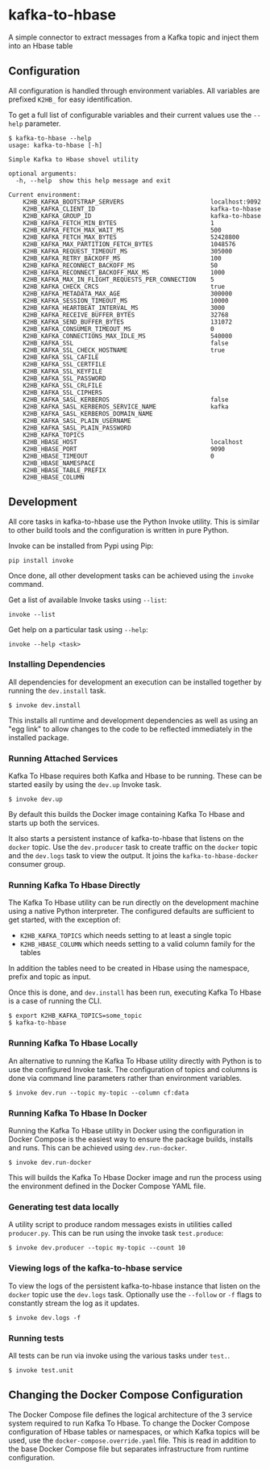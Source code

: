 # kafka-to-hbase

A simple connector to extract messages from a Kafka topic and inject them into
an Hbase table

## Configuration

All configuration is handled through environment variables. All variables are
prefixed `K2HB_` for easy identification.

To get a full list of configurable variables and their current values use the
`--help` parameter.

```
$ kafka-to-hbase --help
usage: kafka-to-hbase [-h]

Simple Kafka to Hbase shovel utility

optional arguments:
  -h, --help  show this help message and exit

Current environment:
    K2HB_KAFKA_BOOTSTRAP_SERVERS                        localhost:9092
    K2HB_KAFKA_CLIENT_ID                                kafka-to-hbase
    K2HB_KAFKA_GROUP_ID                                 kafka-to-hbase
    K2HB_KAFKA_FETCH_MIN_BYTES                          1
    K2HB_KAFKA_FETCH_MAX_WAIT_MS                        500
    K2HB_KAFKA_FETCH_MAX_BYTES                          52428800
    K2HB_KAFKA_MAX_PARTITION_FETCH_BYTES                1048576
    K2HB_KAFKA_REQUEST_TIMEOUT_MS                       305000
    K2HB_KAFKA_RETRY_BACKOFF_MS                         100
    K2HB_KAFKA_RECONNECT_BACKOFF_MS                     50
    K2HB_KAFKA_RECONNECT_BACKOFF_MAX_MS                 1000
    K2HB_KAFKA_MAX_IN_FLIGHT_REQUESTS_PER_CONNECTION    5
    K2HB_KAFKA_CHECK_CRCS                               true
    K2HB_KAFKA_METADATA_MAX_AGE                         300000
    K2HB_KAFKA_SESSION_TIMEOUT_MS                       10000
    K2HB_KAFKA_HEARTBEAT_INTERVAL_MS                    3000
    K2HB_KAFKA_RECEIVE_BUFFER_BYTES                     32768
    K2HB_KAFKA_SEND_BUFFER_BYTES                        131072
    K2HB_KAFKA_CONSUMER_TIMEOUT_MS                      0
    K2HB_KAFKA_CONNECTIONS_MAX_IDLE_MS                  540000
    K2HB_KAFKA_SSL                                      false
    K2HB_KAFKA_SSL_CHECK_HOSTNAME                       true
    K2HB_KAFKA_SSL_CAFILE
    K2HB_KAFKA_SSL_CERTFILE
    K2HB_KAFKA_SSL_KEYFILE
    K2HB_KAFKA_SSL_PASSWORD
    K2HB_KAFKA_SSL_CRLFILE
    K2HB_KAFKA_SSL_CIPHERS
    K2HB_KAFKA_SASL_KERBEROS                            false
    K2HB_KAFKA_SASL_KERBEROS_SERVICE_NAME               kafka
    K2HB_KAFKA_SASL_KERBEROS_DOMAIN_NAME
    K2HB_KAFKA_SASL_PLAIN_USERNAME
    K2HB_KAFKA_SASL_PLAIN_PASSWORD
    K2HB_KAFKA_TOPICS
    K2HB_HBASE_HOST                                     localhost
    K2HB_HBASE_PORT                                     9090
    K2HB_HBASE_TIMEOUT                                  0
    K2HB_HBASE_NAMESPACE
    K2HB_HBASE_TABLE_PREFIX
    K2HB_HBASE_COLUMN
```

## Development

All core tasks in kafka-to-hbase use the Python Invoke utility. This is similar
to other build tools and the configuration is written in pure Python.

Invoke can be installed from Pypi using Pip:

```
pip install invoke
```

Once done, all other development tasks can be achieved using the `invoke`
command.

Get a list of available Invoke tasks using `--list`:

```
invoke --list
```

Get help on a particular task using `--help`:

```
invoke --help <task>
```

### Installing Dependencies

All dependencies for development an execution can be installed together by
running the `dev.install` task.

```
$ invoke dev.install
```

This installs all runtime and development dependencies as well as using an "egg
link" to allow changes to the code to be reflected immediately in the installed
package.

### Running Attached Services

Kafka To Hbase requires both Kafka and Hbase to be running. These can be started
easily by using the `dev.up` Invoke task.

```
$ invoke dev.up
```

By default this builds the Docker image containing Kafka To Hbase and starts up
both the services.

It also starts a persistent instance of kafka-to-hbase that listens on the
`docker` topic. Use the `dev.producer` task to create traffic on the `docker`
topic and the `dev.logs` task to view the output. It joins the `kafka-to-hbase-docker`
consumer group.

### Running Kafka To Hbase Directly

The Kafka To Hbase utility can be run directly on the development machine using
a native Python interpreter. The configured defaults are sufficient to get
started, with the exception of:

- `K2HB_KAFKA_TOPICS` which needs setting to at least a single topic
- `K2HB_HBASE_COLUMN` which needs setting to a valid column family for the tables

In addition the tables need to be created in Hbase using the namespace, prefix
and topic as input.

Once this is done, and `dev.install` has been run, executing Kafka To Hbase is a
case of running the CLI.

```
$ export K2HB_KAFKA_TOPICS=some_topic
$ kafka-to-hbase
```

### Running Kafka To Hbase Locally

An alternative to running the Kafka To Hbase utility directly with Python is to use
the configured Invoke task. The configuration of topics and columns is done via
command line parameters rather than environment variables.

```
$ invoke dev.run --topic my-topic --column cf:data
```

### Running Kafka To Hbase In Docker

Running the Kafka To Hbase utility in Docker using the configuration in Docker
Compose is the easiest way to ensure the package builds, installs and runs. This
can be achieved using `dev.run-docker`.

```
$ invoke dev.run-docker
```

This will builds the Kafka To Hbase Docker image and run the process using the
environment defined in the Docker Compose YAML file.

### Generating test data locally

A utility script to produce random messages exists in utilities called `producer.py`.
This can be run using the invoke task `test.produce`:

```
$ invoke dev.producer --topic my-topic --count 10
```

### Viewing logs of the kafka-to-hbase service

To view the logs of the persistent kafka-to-hbase instance that listen on the `docker`
topic use the `dev.logs` task. Optionally use the `--follow` or `-f` flags to
constantly stream the log as it updates.

```
$ invoke dev.logs -f
```

### Running tests

All tests can be run via invoke using the various tasks under `test.`.

```
$ invoke test.unit
```

## Changing the Docker Compose Configuration

The Docker Compose file defines the logical architecture of the 3 service system
required to run Kafka To Hbase. To change the Docker Compose configuration of
Hbase tables or namespaces, or which Kafka topics will be used, use the
`docker-compose.override.yaml` file. This is read in addition to the base Docker
Compose file but separates infrastructure from runtime configuration.
